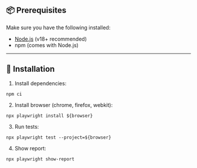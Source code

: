 
## 📦 Prerequisites

Make sure you have the following installed:

- [Node.js](https://nodejs.org) (v18+ recommended)  
- npm (comes with Node.js)

---

## 🚀 Installation

1. Install dependencies:

```
npm ci

```

2. Install browser (chrome, firefox, webkit):

```
npx playwright install ${browser}

```

3. Run tests: 

```
npx playwright test --project=${browser}

```

4. Show report:

```
npx playwright show-report

```

